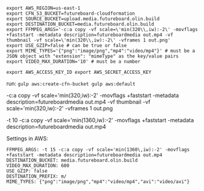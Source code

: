 ```
export AWS_REGION=us-east-1
export CFN_S3_BUCKET=futureboard-cloudformation
export SOURCE_BUCKET=upload.media.futureboard.olin.build
export DESTINATION_BUCKET=media.futureboard.olin.build
export FFMPEG_ARGS='-c:a copy -vf scale=\'min(320\\,iw):-2\' -movflags +faststart -metadata description=futureboardmedia out.mp4 -vf thumbnail -vf scale=\'min(320\\,iw):-2\' -vframes 1 out.png'
export USE_GZIP=false # can be true or false
export MIME_TYPES='{"png":"image/png","mp4":"video/mp4"}' # must be a JSON object with "extension": "mimeType" as the key/value pairs
export VIDEO_MAX_DURATION='10' # must be a number
```

`export AWS_ACCESS_KEY_ID
export AWS_SECRET_ACCESS_KEY
`

run:
`gulp aws:create-cfn-bucket
gulp aws:default`




-c:a copy -vf scale='min(320\,iw):-2' -movflags +faststart -metadata description=futureboardmedia out.mp4 -vf thumbnail -vf scale='min(320\,iw):-2' -vframes 1 out.png

-t 10 -c:a copy -vf scale='min(1360\,iw):-2' -movflags +faststart -metadata description=futureboardmedia out.mp4

Settings in AWS:
```
FFMPEG_ARGS: -t 15 -c:a copy -vf scale='min(1360\,iw):-2' -movflags +faststart -metadata description=futureboardmedia out.mp4
DESTINATION_BUCKET: media.futureboard.olin.build
VIDEO_MAX_DURATION: 600
USE_GZIP: false
DESTINATION_PREFIX: m/
MIME_TYPES: {"png":"image/png","mp4":"video/mp4","avi":"video/avi"}
```
